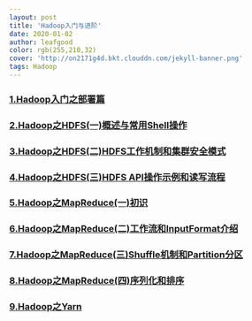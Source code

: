 ```yaml
---
layout: post
title: 'Hadoop入门与进阶'
date: 2020-01-02
author: leafgood
color: rgb(255,210,32)
cover: 'http://on2171g4d.bkt.clouddn.com/jekyll-banner.png'
tags: Hadoop
---
```

### [1.Hadoop入门之部署篇](https://segmentfault.com/a/1190000038707748)

### [2.Hadoop之HDFS(一)概述与常用Shell操作](https://segmentfault.com/a/1190000038712672)

### [3.Hadoop之HDFS(二)HDFS工作机制和集群安全模式](https://segmentfault.com/a/1190000038718226)

### [4.Hadoop之HDFS(三)HDFS API操作示例和读写流程](https://segmentfault.com/a/1190000038737535)

### [5.Hadoop之MapReduce(一)初识](https://segmentfault.com/a/1190000038744093)

### [6.Hadoop之MapReduce(二)工作流和InputFormat介绍](https://segmentfault.com/a/1190000038765702)

### [7.Hadoop之MapReduce(三)Shuffle机制和Partition分区](https://segmentfault.com/a/1190000038765755)

### [8.Hadoop之MapReduce(四)序列化和排序](https://segmentfault.com/a/1190000038770287)

### [9.Hadoop之Yarn](https://segmentfault.com/a/1190000038770781)


